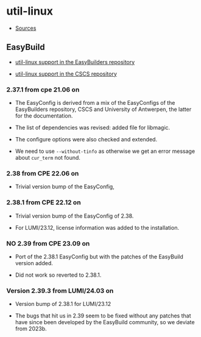 # util-linux

  * [Sources](https://mirrors.edge.kernel.org/pub/linux/utils/util-linux/)


## EasyBuild

  * [util-linux support in the EasyBuilders repository](https://github.com/easybuilders/easybuild-easyconfigs/tree/develop/easybuild/easyconfigs/u/util-linux)

  * [util-linux support in the CSCS repository](https://github.com/eth-cscs/production/tree/master/easybuild/easyconfigs/u/util-linux)


### 2.37.1 from cpe 21.06 on

  * The EasyConfig is derived from a mix of the EasyConfigs of the EasyBuilders repository,
    CSCS and University of Antwerpen, the latter for the documentation.

  * The list of dependencies was revised: added file for libmagic.

  * The configure options were also checked and extended.

  * We need to use ``--without-tinfo`` as otherwise we get an error message about
    ``cur_term`` not found.


### 2.38 from CPE 22.06 on

  * Trivial version bump of the EasyConfig,


### 2.38.1 from CPE 22.12 on

  * Trivial version bump of the EasyConfig of 2.38.

  * For LUMI/23.12, license information was added to the installation.


### **NO** 2.39 from CPE 23.09 on

  * Port of the 2.38.1 EasyConfig but with the patches of the EasyBuild version added.
  
  * Did not work so reverted to 2.38.1.


### Version 2.39.3 from LUMI/24.03 on

  * Version bump of 2.38.1 for LUMI/23.12
  
  * The bugs that hit us in 2.39 seem to be fixed without any patches that have since 
    been developed by the EasyBuild community, so we deviate from 2023b.

